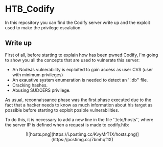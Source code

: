 # HTB_Codify
In this repository you can find the Codify server write up and the exploit used to make the privilege escalation.
## Write up
First of all, before starting to explain how has been pwned Codify, I'm going to show you all the concepts that are used to vulnerate this server:
  - An NodeJs vulnerability is exploited to gain access as user CVS (user with minimum privileges)
  - An exaustive system enumeration is needed to detect an ''.db'' file.
  - Cracking hashes.
  - Abusing SUDOERS privilege.

As usual, reconnaissance phase was the first phase executed due to the fact that a hacker needs to know as much information about his target as possible before starting to exploit posible vulnerabilities.

To do this, it is necessary to add a new line in the file ''/etc/hosts'', where the server IP is defined when a request is made to codify.htb:

<div style="text-align:center">
  [![hosts.png](https://i.postimg.cc/KvyMrT1X/hosts.png)](https://postimg.cc/7bmhqf1X)
</div>
